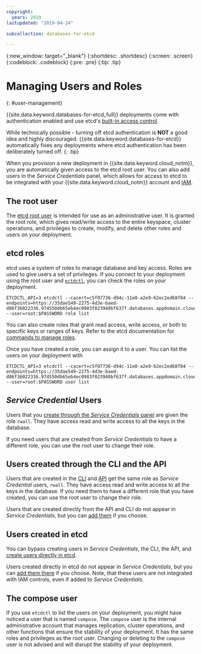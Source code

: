 ```yaml
---
copyright:
  years: 2019
lastupdated: "2019-04-24"

subcollection: databases-for-etcd

---
```


{:new_window: target="_blank"}
{:shortdesc: .shortdesc}
{:screen: .screen}
{:codeblock: .codeblock}
{:pre: .pre}
{:tip: .tip}


# Managing Users and Roles
{: #user-management}

{{site.data.keyword.databases-for-etcd_full}} deployments come with authentication enabled and use etcd's [built-in access control](https://github.com/etcd-io/etcd/blob/master/Documentation/op-guide/authentication.md). 

While technically possible - turning off etcd authentication is **NOT** a good idea and highly discouraged. {{site.data.keyword.databases-for-etcd}} automatically fixes any deployments where etcd authentication has been deliberately turned off.
{: .tip}

When you provision a new deployment in {{site.data.keyword.cloud_notm}}, you are automatically given access to the etcd root user. You can also add users in the _Service Credentials_ panel, which allows for access to etcd to be integrated with your {{site.data.keyword.cloud_notm}} account and [IAM](/docs/services/databases-for-etcd?topic=cloud-databases-iam).

## The root user

The [etcd root user](https://github.com/etcd-io/etcd/blob/master/Documentation/op-guide/authentication.md#special-users-and-roles) is intended for use as an administrative user. It is granted the root role, which gives read/write access to the entire keyspace, cluster operations, and privileges to create, modify, and delete other roles and users on your deployment.

## etcd roles

etcd uses a system of roles to manage database and key access. Roles are used to give users a set of privileges. If you connect to your deployment using the root user and [`ectdctl`](/docs/services/databases-for-etcd?topic=databases-for-etcd-connecting-etcdctl), you can check the roles on your deployment.
```
ETCDCTL_API=3 etcdctl --cacert=c5f07736-d94c-11e8-a2e9-62ec2ed68f84 --endpoints=https://35dae549-2275-4d3e-baed-d86f36022336.974550db65eb4ec0983f023940bf637f.databases.appdomain.cloud:32460 --user=root:$PASSWORD role list
```

You can also create roles that grant read access, write access, or both to specific keys or ranges of keys. Refer to the etcd documentation for [commands to manage roles](https://github.com/etcd-io/etcd/blob/master/Documentation/op-guide/authentication.md#working-with-roles).

Once you have created a role, you can assign it to a user. You can list the users on your deployment with
```
ETCDCTL_API=3 etcdctl --cacert=c5f07736-d94c-11e8-a2e9-62ec2ed68f84 --endpoints=https://35dae549-2275-4d3e-baed-d86f36022336.974550db65eb4ec0983f023940bf637f.databases.appdomain.cloud:32460 --user=root:$PASSWORD user list
```

## _Service Credential_ Users

Users that you [create through the _Service Credentials_ panel](/docs/services/databases-for-etcd?topic=databases-for-etcd-connection-strings#generating-connection-strings-from-service-credentials) are given the role `rwall`. They have access read and write access to all the keys in the database.

If you need users that are created from _Service Credentials_ to have a different role, you can use the root user to change their role.

## Users created through the CLI and the API

Users that are created in the [CLI](/docs/services/databases-for-etcd?topic=databases-for-etcd-connection-strings#getting-credentials-and-connection-strings-from-the-command-line) and [API](/docs/services/databases-for-etcd?topic=databases-for-etcd-connection-strings#getting-credentials-and-connection-strings-with-the-api) get the same role as _Service Credential_ users, `rwall`. They have access read and write access to all the keys in the database. If you need them to have a different role that you have created, you can use the root user to change their role.

Users that are created directly from the API and CLI do not appear in _Service Credentials_, but you can [add them](/docs/services/databases-for-postgresql?topic=databases-for-postgresql-connection-strings#generating-service-credentials-for-existing-users) if you choose.

## Users created in etcd

You can bypass creating users in _Service Credentials_, the CLI, the API, and [create users directly in etcd](https://github.com/etcd-io/etcd/blob/master/Documentation/op-guide/authentication.md#working-with-users). 

Users created directly in etcd do not appear in _Service Credentials_, but you can [add them there](/docs/services/databases-for-etcd?topic=databases-for-etcd-connection-strings#generating-service-credentials-for-existing-users) if you choose. Note, that these users are not integrated with IAM controls, even if added to _Service Credentials_.

## The compose user

If you use `etcdctl` to list the users on your deployment, you might have noticed a user that is named `compose`. The `compose` user is the internal administrative account that manages replication, cluster operations, and other functions that ensure the stability of your deployment. It has the same roles and privileges as the root user. Changing or deleting to the `compose` user is not advised and will disrupt the stability of your deployment.